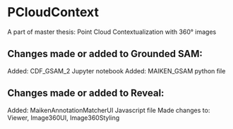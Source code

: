 # PCloudContext
A part of master thesis: Point Cloud Contextualization with 360° images
## Changes made or added to Grounded SAM:
Added: CDF_GSAM_2 Jupyter notebook
Added: MAIKEN_GSAM python file

## Changes made or added to Reveal:
Added: MaikenAnnotationMatcherUI Javascript file
Made changes to: Viewer, Image360UI, Image360Styling

